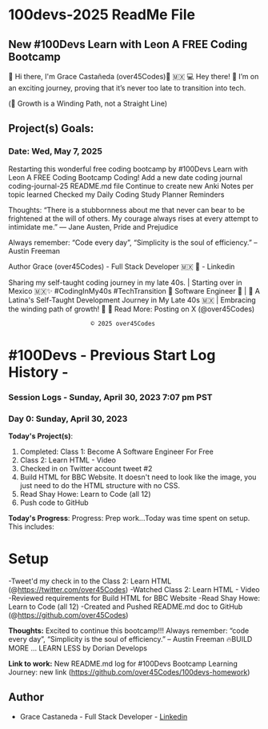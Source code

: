 # 100devs-2025 ReadMe File
## New #100Devs Learn with Leon A FREE Coding Bootcamp
👋 Hi there, I'm Grace Castañeda (over45Codes)💜 🇲🇽 💻
Hey there! 👋 I’m on an exciting journey, proving that it’s never too late to transition into tech.

(🌱 Growth is a Winding Path, not a Straight Line)

## Project(s) Goals:
### Date: Wed, May 7, 2025
Restarting this wonderful free coding bootcamp by #100Devs Learn with Leon A FREE Coding Bootcamp Coding!
Add a new date coding journal coding-journal-25 README.md file
Continue to create new Anki Notes per topic learned
Checked my Daily Coding Study Planner Reminders

Thoughts:
“There is a stubbornness about me that never can bear to be frightened at the will of others. My courage always rises at every attempt to intimidate me.” ― Jane Austen, Pride and Prejudice

Always remember: “Code every day”, “Simplicity is the soul of efficiency.” – Austin Freeman


Author
Grace (over45Codes) - Full Stack Developer 🇲🇽 💜 - Linkedin

Sharing my self-taught coding journey in my late 40s. | Starting over in Mexico 🇲🇽✨ #CodingInMy40s #TechTransition 🚀 Software Engineer 🚀 | 🌮 A Latina's Self-Taught Development Journey in My Late 40s 🇲🇽 | Embracing the winding path of growth! 🌱 📖 Read More: Posting on X (@over45Codes)

                           © 2025 over45Codes



# #100Devs - Previous Start Log History - 
### Session Logs - Sunday, April 30, 2023 7:07 pm PST 

### Day 0: Sunday, April 30, 2023

**Today's Project(s)**:

1. Completed: Class 1: Become A Software Engineer For Free
2. Class 2: Learn HTML - Video
3. Checked in on Twitter account tweet #2 
4. Build HTML for BBC Website. It doesn't need to look like the image, you just need to do the HTML structure with no CSS.
5. Read Shay Howe: Learn to Code (all 12)
6. Push code to GitHub 

**Today's Progress**:
Progress: Prep work...Today was time spent on setup. This includes:
# Setup
-Tweet'd my check in to the Class 2: Learn HTML (@<https://twitter.com/over45Codes>) 
-Watched Class 2: Learn HTML - Video
-Reviewed requirements for Build HTML for BBC Website
-Read Shay Howe: Learn to Code (all 12)
-Created and Pushed README.md doc to GitHub (@<https://github.com/over45Codes>)

**Thoughts:** Excited to continue this bootcamp!!!
Always remember: “code every day”, “Simplicity is the soul of efficiency.” – Austin Freeman
🔥BUILD MORE … LEARN LESS by Dorian Develops

**Link to work:**  New README.md log for #100Devs Bootcamp Learning Journey: new link (<https://github.com/over45Codes/100devs-homework>)


## Author

- Grace Castaneda - Full Stack Developer - [Linkedin](https://www.linkedin.com/in/castanedagrace/)